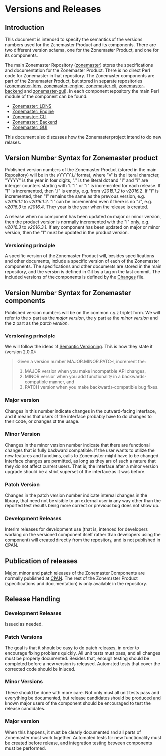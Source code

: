 # Versions and Releases

## Introduction

This document is intended to specify the semantics of the versions numbers used for the Zonemaster Product and its
components. There are two different version schema, one for the Zonemaster Product, and one for its components.

The main Zonemaster Repository ([zonemaster](https://github.com/zonemaster/zonemaster)) stores the specifications
and documentation for the Zonemaster Product. There is no direct Perl code for Zonemaster in that repository. The Zonemaster
components are part of the Zonemaster Product, but stored in separate repositories 
([zonemaster-ldns](https://github.com/zonemaster/zonemaster-ldns), 
[zonemaster-engine](https://github.com/zonemaster/zonemaster-engine),
[zonemaster-cli](https://github.com/zonemaster/zonemaster-cli),
[zonemaster-backend](https://github.com/zonemaster/zonemaster-backend) and 
[zonemaster-gui](https://github.com/zonemaster/zonemaster-gui)). In each component repository the main Perl module of 
the component can be found:
* [Zonemaster::LDNS](https://github.com/zonemaster/zonemaster-ldns/blob/master/lib/Zonemaster/LDNS.pm)
* [Zonemaster::Engine](https://github.com/zonemaster/zonemaster-engine/blob/master/lib/Zonemaster/Engine.pm)
* [Zonemaster::CLI](https://github.com/zonemaster/zonemaster-cli/blob/master/lib/Zonemaster/CLI.pm)
* [Zonemaster::Backend](https://github.com/zonemaster/zonemaster-backend/blob/master/lib/Zonemaster/Backend.pm)
* [Zonemaster::GUI](https://github.com/zonemaster/zonemaster-gui/blob/master/lib/Zonemaster/GUI.pm)

This document also discusses how the Zonemaster project intend to do new relases.

## Version Number Syntax for Zonemaster product

Published version numbers of the Zonemaster Product (stored in the main Repository) will be in the _vYYYY.I.i_ format,
where "v" is the literal character, "YYYY" is the year in four digits, "." is the literal dot and "I" and "i" are
interger counters starting with 1. "I" or "i" is incremented for each release. If "I" is incremented, then ".i" is
empty, e.g. from _v2016.1.2_ to _v2016.2_. If "i" is incremented, then "I" remains the same as the previous version, e.g. _v2016.1.1_ to _v2016.1.2_. "I" can be incremented even if there is no ".i", e.g. _v2016.3_ to _v2016.4_. They year is 
the year when the release is created.

A release when no component has been updated on major or minor version, then the product version is normally incremented
with the "i" only, e.g. _v2016.3_ to _v2016.3.1_. If any component has been updated on major or minor version, then
the "I" must be updated in the product version.

### Versioning principle

A specific version of the Zonemaster Product will, besides specifications and other documents, include a specific
version of each of the Zonemaster components. The specifications and other documents are stored in the main
repository, and the version is defined in Git by a tag on the last commit. The included versions of the components is
defined by the [Changes](https://github.com/zonemaster/zonemaster/blob/master/Changes) file.

## Version Number Syntax for Zonemaster components

Published version numbers will be on the common x.y.z triplet form. We will refer to the x part as the _major version_, 
the y part as the _minor version_ and the z part as the _patch version_. 

### Versioning principle

We will follow the ideas of [Semantic Versioning](https://semver.org/). This is how they state it (version 2.0.0):

>Given a version number MAJOR.MINOR.PATCH, increment the:
>1. MAJOR version when you make incompatible API changes,
>2. MINOR version when you add functionality in a backwards-compatible manner, and
>3. PATCH version when you make backwards-compatible bug fixes.

### Major version

Changes in this number indicate changes in the outward-facing interface, and it means that users of 
the interface probably have to do changes to their code, or changes of the usage.

### Minor Version

Changes in the minor version number indicate that there are functional changes that is fully backward compatible.
If the user wants to utilize the new features and functions, calls to Zonemaster might have to be changed.
Interface changes are permitted, as long as they
are of such a nature that they do not affect current users. That is, the interface after a minor version upgrade should be
a strict superset of the interface as it was before.

### Patch Version

Changes in the patch version number indicate internal changes in the library, that need not be visible to an external user
in any way other than the reported test results being more correct or previous bug does not show up.

### Development Releases

Interim releases for development use (that is, intended for developers working on the versioned component itself rather 
than developers using the component) will created directly from the repository, and is not published in CPAN.

## Publication of releases

Major, minor and patch releases of the Zonemaster Components are normally published at [CPAN](https://www.cpan.org/). The
rest of the Zonemaster Product (specifications and documentation) is only available in the repository.

## Release Handling

### Development Releases

Issued as needed.

### Patch Versions

The goal is that it should be easy to do patch releases, in order to encourage fixing problems quickly. All unit tests 
must pass, and all changes must be properly documented. Besides that, enough testing should be completed before a new
version is released. Automated tests that cover the corrected code should be inluced.

### Minor Versions

These should be done with more care. Not only must all unit tests pass and everything be documented, but release 
candidates should be produced and known major users of the component should be encouraged to test the release 
candidates.

### Major version

When this happens, it must be clearly documented and all parts of Zonemaster must work together. Automated tests for new
functionality must be created before release, and integration testing between components must be performed.
